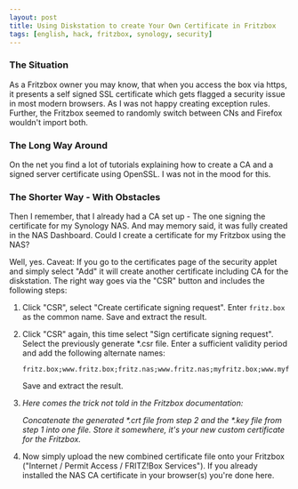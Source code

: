 ```yaml
---
layout: post
title: Using Diskstation to create Your Own Certificate in Fritzbox
tags: [english, hack, fritzbox, synology, security]
---
```

### The Situation

As a Fritzbox owner you may know, that when you access the box via https, it
presents a self signed SSL certificate which gets flagged a security issue in
most modern browsers. As I was not happy creating exception rules. Further, the
Fritzbox seemed to randomly switch between CNs and Firefox wouldn't import both.

### The Long Way Around

On the net you find a lot of tutorials explaining how to create a CA and a
signed server certificate using OpenSSL. I was not in the mood for this.

### The Shorter Way - With Obstacles

Then I remember, that I already had a CA set up - The one signing the
certificate for my Synology NAS. And may memory said, it was fully created in
the NAS Dashboard. Could I create a certificate for my Fritzbox using the NAS?

Well, yes. Caveat: If you go to the certificates page of the security applet and
simply select "Add" it will create another certificate including CA for the
diskstation. The right way goes via the "CSR" button and includes the following
steps:

1.  Click "CSR", select "Create certificate signing request". Enter `fritz.box`
    as the common name. Save and extract the result.

2.  Click "CSR" again, this time select "Sign certificate signing request".
    Select the previously generate *.csr file. Enter a sufficient validity
    period and add the following alternate names:
    ```
    fritz.box;www.fritz.box;fritz.nas;www.fritz.nas;myfritz.box;www.myfritz.box
    ```
    Save and extract the result.

3.  _Here comes the trick not told in the Fritzbox documentation:_

    _Concatenate the generated *.crt file from step 2 and the *.key file from
    step 1 into one file. Store it somewhere, it's your new custom certificate
    for the Fritzbox._

4.  Now simply upload the new combined certificate file onto your Fritzbox
    ("Internet / Permit Access / FRITZ!Box Services"). If you already installed
    the NAS CA certificate in your browser(s) you're done here.
